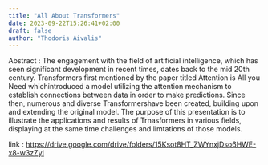 ```yaml
---
title: "All About Transformers"
date: 2023-09-22T15:26:41+02:00
draft: false
author: "Thodoris Aivalis"
---
```

Abstract : The engagement with the field of artificial intelligence, which has seen significant development in recent times, dates back to the mid 20th century. Transformers first mentioned by the paper titled Attention is All you Need whichintroduced a model utilizing the attention mechanism to establish connections between data in order to make predictions. Since then, numerous and diverse Transformershave been created, building upon and extending the original model. The purpose of this presentation is to illustrate the applications and results of Trnasformers in various fields, displaying at the same time challenges and limtations of those models.

link : https://drive.google.com/drive/folders/15Ksot8HT_ZWYnxjDso6HWE-x8-w3zZyI